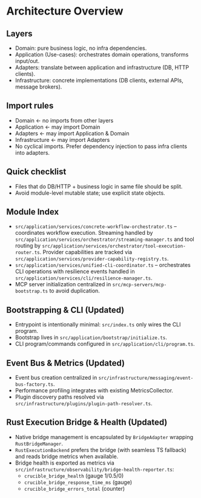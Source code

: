 # Architecture Overview

## Layers

- Domain: pure business logic, no infra dependencies.
- Application (Use-cases): orchestrates domain operations, transforms input/out.
- Adapters: translate between application and infrastructure (DB, HTTP clients).
- Infrastructure: concrete implementations (DB clients, external APIs, message
  brokers).

## Import rules

- Domain <- no imports from other layers
- Application <- may import Domain
- Adapters <- may import Application & Domain
- Infrastructure <- may import Adapters
- No cyclical imports. Prefer dependency injection to pass infra clients into
  adapters.

## Quick checklist

- Files that do DB/HTTP + business logic in same file should be split.
- Avoid module-level mutable state; use explicit state objects.

## Module Index

- `src/application/services/concrete-workflow-orchestrator.ts` – coordinates
  workflow execution. Streaming handled by
  `src/application/services/orchestrator/streaming-manager.ts` and tool routing
  by `src/application/services/orchestrator/tool-execution-router.ts`. Provider
  capabilities are tracked via `src/application/services/provider-capability-registry.ts`.
- `src/application/services/unified-cli-coordinator.ts` – orchestrates CLI
  operations with resilience events handled in
  `src/application/services/cli/resilience-manager.ts`.
- MCP server initialization centralized in
  `src/mcp-servers/mcp-bootstrap.ts` to avoid duplication.

## Bootstrapping & CLI (Updated)

- Entrypoint is intentionally minimal: `src/index.ts` only wires the CLI program.
- Bootstrap lives in `src/application/bootstrap/initialize.ts`.
- CLI program/commands configured in `src/application/cli/program.ts`.

## Event Bus & Metrics (Updated)

- Event bus creation centralized in `src/infrastructure/messaging/event-bus-factory.ts`.
- Performance profiling integrates with existing MetricsCollector.
- Plugin discovery paths resolved via `src/infrastructure/plugins/plugin-path-resolver.ts`.

## Rust Execution Bridge & Health (Updated)

- Native bridge management is encapsulated by `BridgeAdapter` wrapping `RustBridgeManager`.
- `RustExecutionBackend` prefers the bridge (with seamless TS fallback) and reads bridge metrics when available.
- Bridge health is exported as metrics via `src/infrastructure/observability/bridge-health-reporter.ts`:
  - `crucible_bridge_health` (gauge 1/0.5/0)
  - `crucible_bridge_response_time_ms` (gauge)
  - `crucible_bridge_errors_total` (counter)
